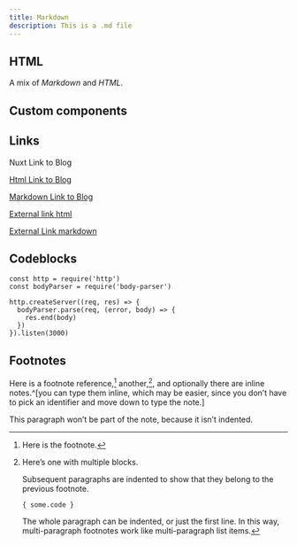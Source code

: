 ```yaml
---
title: Markdown
description: This is a .md file
---
```


## HTML

<p><span class="note">A mix of <em>Markdown</em> and <em>HTML</em>.</span></p>

## Custom components

<movie-info name="Porco Rosso">
  <template #summary>

Porco Rosso (Japanese: 紅の豚, Hepburn: _Kurenai no Buta_, lit. _Crimson Pig_) is a
1992 Japanese animated comedy-adventure film written and directed by
[Hayao Miyazaki]. It is based on _Hikōtei Jidai_ ("The Age of the Flying Boat"), a
three-part 1989 watercolor manga by Miyazaki.

[Hayao Miyazaki]: https://en.wikipedia.org/wiki/Hayao_Miyazaki

  </template>
</movie-info>

## Links

<nuxt-link to="/articles">Nuxt Link to Blog</nuxt-link>

<a href="/articles">Html Link to Blog</a>

[Markdown Link to Blog](/articles)

<a href="https://nuxtjs.org">External link html</a>

[External Link markdown](https://nuxtjs.org)

## Codeblocks

```js{1,3-5}[server.js]
const http = require('http')
const bodyParser = require('body-parser')

http.createServer((req, res) => {
  bodyParser.parse(req, (error, body) => {
    res.end(body)
  })
}).listen(3000)
```

## Footnotes

Here is a footnote reference,[^1]
another,[^longnote],
and optionally there are inline
notes.^[you can type them inline, which may be easier, since you don’t
have to pick an identifier and move down to type the note.]

[^1]: Here is the footnote.

[^longnote]: Here’s one with multiple blocks.

    Subsequent paragraphs are indented to show that they
belong to the previous footnote.

        { some.code }

    The whole paragraph can be indented, or just the first
    line.  In this way, multi-paragraph footnotes work like
    multi-paragraph list items.

This paragraph won’t be part of the note, because it
isn’t indented.